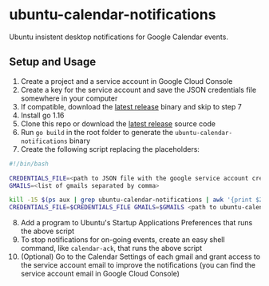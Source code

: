 # ubuntu-calendar-notifications

Ubuntu insistent desktop notifications for Google Calendar events.

## Setup and Usage

1. Create a project and a service account in Google Cloud Console
2. Create a key for the service account and save the JSON credentials file somewhere in your computer
3. If compatible, download the [latest release](https://github.com/matheuscscp/ubuntu-calendar-notifications/releases/latest) binary and skip to step 7
4. Install go 1.16
5. Clone this repo or download the [latest release](https://github.com/matheuscscp/ubuntu-calendar-notifications/releases/latest) source code
6. Run `go build` in the root folder to generate the `ubuntu-calendar-notifications` binary
7. Create the following script replacing the placeholders:

```bash
#!/bin/bash

CREDENTIALS_FILE=<path to JSON file with the google service account credentials>
GMAILS=<list of gmails separated by comma>

kill -15 $(ps aux | grep ubuntu-calendar-notifications | awk '{print $2}') 2> /dev/null
CREDENTIALS_FILE=$CREDENTIALS_FILE GMAILS=$GMAILS <path to ubuntu-calendar-notifications binary> >> <path to log file> 2>&1 &
```
8. Add a program to Ubuntu's Startup Applications Preferences that runs the above script
9. To stop notifications for on-going events, create an easy shell command, like `calendar-ack`, that runs the above script
10. (Optional) Go to the Calendar Settings of each gmail and grant access to the service account email to improve the notifications (you can find the service account email in Google Cloud Console)
